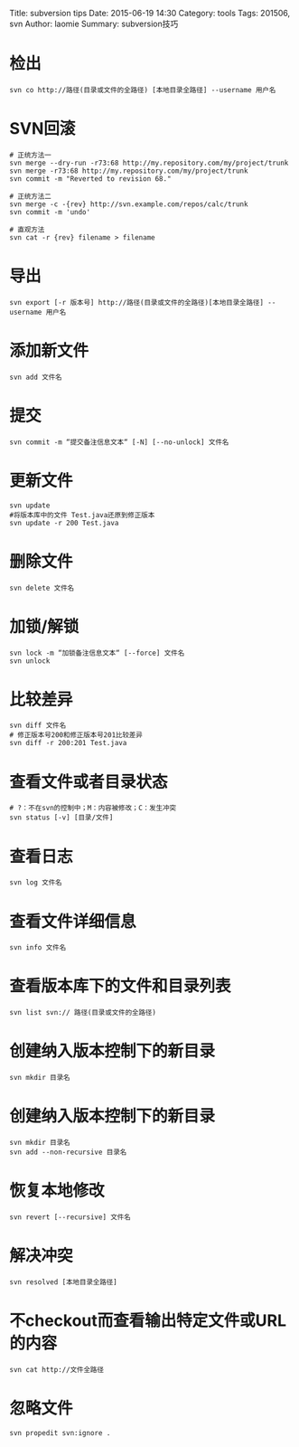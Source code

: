 Title: subversion tips
Date: 2015-06-19 14:30
Category: tools
Tags: 201506, svn
Author: laomie
Summary: subversion技巧

检出
===============
```
svn co http://路径(目录或文件的全路径) [本地目录全路径] --username 用户名
```

SVN回滚
=====================
```
# 正统方法一
svn merge --dry-run -r73:68 http://my.repository.com/my/project/trunk
svn merge -r73:68 http://my.repository.com/my/project/trunk
svn commit -m "Reverted to revision 68."

# 正统方法二
svn merge -c -{rev} http://svn.example.com/repos/calc/trunk
svn commit -m 'undo'

# 直观方法
svn cat -r {rev} filename > filename
```

导出
======================
```
svn export [-r 版本号] http://路径(目录或文件的全路径)[本地目录全路径] --username 用户名
```

添加新文件
====================
```
svn add 文件名
```

提交
=====================
```
svn commit -m “提交备注信息文本“ [-N] [--no-unlock] 文件名
```

更新文件
=====================
```
svn update
#将版本库中的文件 Test.java还原到修正版本
svn update -r 200 Test.java
```

删除文件
=====================
```
svn delete 文件名
```

加锁/解锁
=====================
```
svn lock -m “加锁备注信息文本“ [--force] 文件名 
svn unlock
```

比较差异
=====================
```
svn diff 文件名
# 修正版本号200和修正版本号201比较差异
svn diff -r 200:201 Test.java
```

查看文件或者目录状态
=====================
```
# ?：不在svn的控制中；M：内容被修改；C：发生冲突
svn status [-v] [目录/文件]
```

查看日志
=====================
```
svn log 文件名
```

查看文件详细信息
=====================
```
svn info 文件名
```

查看版本库下的文件和目录列表
=====================
```
svn list svn:// 路径(目录或文件的全路径)
```

创建纳入版本控制下的新目录
=====================
```
svn mkdir 目录名
```

创建纳入版本控制下的新目录
=====================
```
svn mkdir 目录名
svn add --non-recursive 目录名
```

恢复本地修改
=====================
```
svn revert [--recursive] 文件名
```

解决冲突
=====================
```
svn resolved [本地目录全路径]
```

不checkout而查看输出特定文件或URL的内容
=====================
```
svn cat http://文件全路径
```

忽略文件
======================
```
svn propedit svn:ignore .
```


